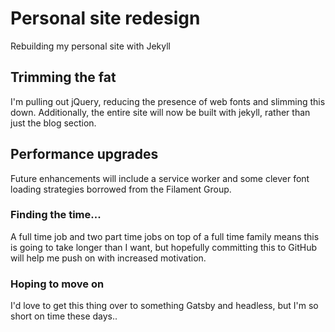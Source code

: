 # Personal site redesign

Rebuilding my personal site with Jekyll

## Trimming the fat

I'm pulling out jQuery, reducing the presence of web fonts and slimming this down. Additionally, the entire site will now be built with jekyll, rather than just the blog section.

## Performance upgrades

Future enhancements will include a service worker and some clever font loading strategies borrowed from the Filament Group.

### Finding the time...

A full time job and two part time jobs on top of a full time family means this is going to take longer than I want, but hopefully committing this to GitHub will help me push on with increased motivation.

### Hoping to move on

I'd love to get this thing over to something Gatsby and headless, but I'm so short on time these days..
